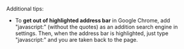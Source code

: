 Additional tips:

* To **get out of highlighted address bar** in Google Chrome, add "javascript:" (without the quotes) as an addition search engine in settings. Then, when the address bar is highlighted, just type "javascript:" and you are taken back to the page.
